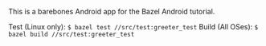 This is a barebones Android app for the Bazel Android tutorial.

Test (Linux only): `$ bazel test //src/test:greeter_test`
Build (All OSes): `$ bazel build //src/test:greeter_test`
